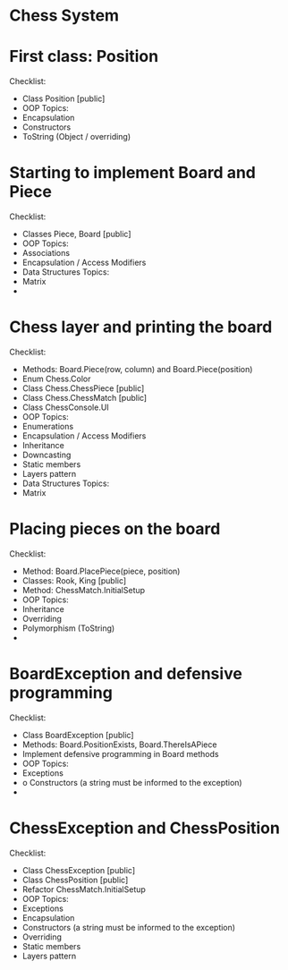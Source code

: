 # Chess System
# First class: Position
Checklist:
  - Class Position [public]
  - OOP Topics:
  - Encapsulation
  - Constructors
  - ToString (Object / overriding)

#  Starting to implement Board and Piece
Checklist:
  - Classes Piece, Board [public]
  - OOP Topics:
  - Associations
  - Encapsulation / Access Modifiers
  - Data Structures Topics:
  - Matrix
  - 
# Chess layer and printing the board

Checklist: 

  - Methods: Board.Piece(row, column) and Board.Piece(position)
  - Enum Chess.Color
  - Class Chess.ChessPiece [public]
  - Class Chess.ChessMatch [public]
  - Class ChessConsole.UI
  - OOP Topics:
  - Enumerations
  - Encapsulation / Access Modifiers
  - Inheritance
  - Downcasting
  - Static members
  - Layers pattern
  - Data Structures Topics:
  - Matrix

# Placing pieces on the board

 Checklist:

  - Method: Board.PlacePiece(piece, position)
  - Classes: Rook, King [public]
  - Method: ChessMatch.InitialSetup
  - OOP Topics:
  - Inheritance
  - Overriding
  - Polymorphism (ToString)
  - 
# BoardException and defensive programming

Checklist:

  - Class BoardException [public]
  - Methods: Board.PositionExists, Board.ThereIsAPiece
  - Implement defensive programming in Board methods
  - OOP Topics:
  - Exceptions
  - o Constructors (a string must be informed to the exception)
  - 
# ChessException and ChessPosition

Checklist:

  - Class ChessException [public]
  - Class ChessPosition [public]
  - Refactor ChessMatch.InitialSetup
  - OOP Topics:
  - Exceptions
  - Encapsulation
  - Constructors (a string must be informed to the exception)
  - Overriding
  - Static members
  - Layers pattern